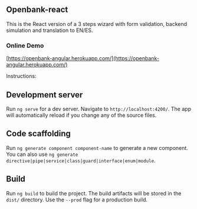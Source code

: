 ## Openbank-react

This is the React version of a 3 steps wizard with form validation, backend simulation and translation to EN/ES.

### Online Demo

[https://openbank-angular.herokuapp.com/](https://openbank-angular.herokuapp.com/)

Instructions:

## Development server

Run `ng serve` for a dev server. Navigate to `http://localhost:4200/`. The app will automatically reload if you change any of the source files.

## Code scaffolding

Run `ng generate component component-name` to generate a new component. You can also use `ng generate directive|pipe|service|class|guard|interface|enum|module`.

## Build

Run `ng build` to build the project. The build artifacts will be stored in the `dist/` directory. Use the `--prod` flag for a production build.
